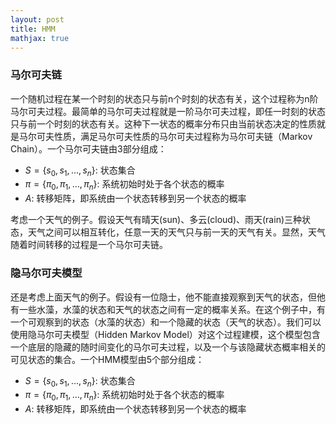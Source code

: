 ```yaml
---
layout: post
title: HMM
mathjax: true
---
```


### 马尔可夫链
一个随机过程在某一个时刻的状态只与前n个时刻的状态有关，这个过程称为n阶马尔可夫过程。最简单的马尔可夫过程就是一阶马尔可夫过程，即任一时刻的状态只与前一个时刻的状态有关。这种下一状态的概率分布只由当前状态决定的性质就是马尔可夫性质，满足马尔可夫性质的马尔可夫过程称为马尔可夫链（Markov Chain）。一个马尔可夫链由3部分组成：
* $S = \{s_0, s_1, ..., s_n\}$: 状态集合
* $\pi = \{\pi_0, \pi_1, ..., \pi_n\}$: 系统初始时处于各个状态的概率
* $A$: 转移矩阵，即系统由一个状态转移到另一个状态的概率

考虑一个天气的例子。假设天气有晴天(sun)、多云(cloud)、雨天(rain)三种状态，天气之间可以相互转化，任意一天的天气只与前一天的天气有关。显然，天气随着时间转移的过程是一个马尔可夫链。

### 隐马尔可夫模型
还是考虑上面天气的例子。假设有一位隐士，他不能直接观察到天气的状态，但他有一些水藻，水藻的状态和天气的状态之间有一定的概率关系。在这个例子中，有一个可观察到的状态（水藻的状态）和一个隐藏的状态（天气的状态）。我们可以使用隐马尔可夫模型（Hidden Markov Model）对这个过程建模，这个模型包含一个底层的隐藏的随时间变化的马尔可夫过程，以及一个与该隐藏状态概率相关的可见状态的集合。一个HMM模型由5个部分组成：
* $S = \{s_0, s_1, ..., s_n\}$: 状态集合
* $\pi = \{\pi_0, \pi_1, ..., \pi_n\}$: 系统初始时处于各个状态的概率
* $A$: 转移矩阵，即系统由一个状态转移到另一个状态的概率

